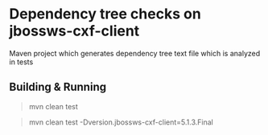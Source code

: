 Dependency tree checks on jbossws-cxf-client
========================
Maven project which generates dependency tree text file which is analyzed in tests

Building & Running
-------------------
> mvn clean test 

> mvn clean test -Dversion.jbossws-cxf-client=5.1.3.Final
